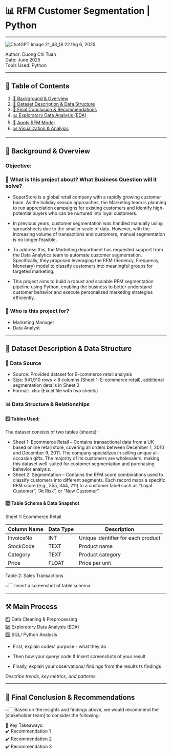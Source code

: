 # 📊 RFM Customer Segmentation | Python
---
![ChatGPT Image 21_43_18 22 thg 6, 2025](https://github.com/user-attachments/assets/4f670ab7-d3bb-4822-abdb-66503e9ea59d)




Author: Duong Chi Tuan  
Date: June 2025  
Tools Used: Python   

---

## 📑 Table of Contents  

1. [📌 Background & Overview](#-background--overview)  
2. [📂 Dataset Description & Data Structure](#-dataset-description--data-structure)  
3. [🔎 Final Conclusion & Recommendations](#-final-conclusion--recommendations)  
4. [📊 Exploratory Data Analysis (EDA)](#-exploratory-data-analysis-eda)  
5. [🧮 Apply RFM Model](#-apply-rfm-model)  
6. [📊 Visualization & Analysis](#-visualization--analysis)  



---

## 📌 Background & Overview  

### Objective:
### 📖 What is this project about? What Business Question will it solve?

- SuperStore is a global retail company with a rapidly growing customer base. As the holiday season approaches, the Marketing team is planning to run appreciation campaigns for existing customers and identify high-potential buyers who can be nurtured into loyal customers.

- In previous years, customer segmentation was handled manually using spreadsheets due to the smaller scale of data. However, with the increasing volume of transactions and customers, manual segmentation is no longer feasible.

- To address this, the Marketing department has requested support from the Data Analytics team to automate customer segmentation. Specifically, they proposed leveraging the RFM (Recency, Frequency, Monetary) model to classify customers into meaningful groups for targeted marketing.

- This project aims to build a robust and scalable RFM segmentation pipeline using Python, enabling the business to better understand customer behavior and execute personalized marketing strategies efficiently.

### 👤 Who is this project for?  

- Marketing Manager  
- Data Analyst  
---

## 📂 Dataset Description & Data Structure  

### 📌 Data Source  
- Source: Provided dataset for E-commerce retail analysis
- Size: 541,910 rows × 8 columns (Sheet 1: E-commerce retail), additional segmentation details in Sheet 2
- Format: .xlsx (Excel file with two sheets)
### 📊 Data Structure & Relationships  

#### 1️⃣ Tables Used:  
The dataset consists of two tables (sheets):  
- Sheet 1: Ecommerce Retail – Contains transactional data from a UK-based online retail store, covering all orders between December 1, 2010 and December 9, 2011. The company specializes in selling unique all-occasion gifts. The majority of its customers are wholesalers, making this dataset well-suited for customer segmentation and purchasing behavior analysis.
- Sheet 2: Segmentation – Contains the RFM score combinations used to classify customers into different segments. Each record maps a specific RFM score (e.g., 555, 344, 211) to a customer label such as “Loyal Customer”, “At Risk”, or “New Customer”.  
#### 2️⃣ Table Schema & Data Snapshot  

Sheet 1: Ecommerce Retail  

| Column Name | Data Type | Description |  
|-------------|----------|-------------|  
| InvoiceNo   | INT      | Unique identifier for each product |  
| StockCode        | TEXT     | Product name |  
| Category    | TEXT     | Product category |  
| Price       | FLOAT    | Price per unit |  


Table 2: Sales Transactions  

👉🏻 Insert a screenshot of table schema.


---

## ⚒️ Main Process

1️⃣ Data Cleaning & Preprocessing  
2️⃣ Exploratory Data Analysis (EDA)  
3️⃣ SQL/ Python Analysis 

- First, explain codes' purpose - what they do

- Then how your query/ code & Insert screenshots of your result

- Finally, explain your observations/ findings from the results  ts findings
  
 _Describe trends, key metrics, and patterns._  

---

## 🔎 Final Conclusion & Recommendations  

👉🏻 Based on the insights and findings above, we would recommend the [stakeholder team] to consider the following:  

📌 Key Takeaways:  
✔️ Recommendation 1  
✔️ Recommendation 2  
✔️ Recommendation 3

